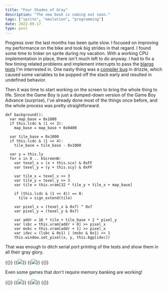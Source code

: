 ```yaml
---
title: "Four Shades of Gray"
description: "The new book is coming out soon."
tags: ["sprite", "emulation", "programming"]
date: 2022-09-17
type: post
---
```

Progress over the last months has been quite slow. I focused on improving my performance on the bike and took big strides in that regard. I found some time to tinker on sprite during my vacation. With a working CPU implementation in place, there isn't much left to do anyway. I had to fix a few timing related problems and implement interrupts to pass the [blargg tests](https://github.com/retrio/gb-test-roms) I'm interrested in. One nasty thing was a [compiler bug](https://github.com/jsmolka/drizzle/commit/acfb44b259298132a40482f15fcb9ff20e6f73be) in drizzle, which caused some variables to be popped off the stack early and resulted in undefined behavior.

Then it was time to start working on the screen to bring the whole thing to life. Since the Game Boy is just a dumped-down version of the Game Boy Advance (surprise), I've already done most of the things once before, and the whole process was pretty straightforward.

```drizzle
def background():
  var map_base = 0x1800
  if this.lcdc & (1 << 3):
    map_base = map_base + 0x0400

  var tile_base = 0x1000
  if this.lcdc & (1 << 4):
    tile_base = tile_base - 0x1000

  var y = this.ly
  for x in 0 .. kScreenW:
    var texel_x = (x + this.scx) & 0xFF
    var texel_y = (y + this.scy) & 0xFF

    var tile_x = texel_x >> 3
    var tile_y = texel_y >> 3
    var tile = this.vram[32 * tile_y + tile_x + map_base]

    if (this.lcdc & (1 << 4)) == 0:
      tile = sign_extend(tile)

    var pixel_x = (texel_x & 0x7) ^ 0x7
    var pixel_y = (texel_y & 0x7)

    var addr = 16 * tile + tile_base + 2 * pixel_y
    var lsbc = this.vram[addr + 0] >> pixel_x
    var msbc = this.vram[addr + 1] >> pixel_x
    var idxc = (lsbc & 0x1) | (msbc & 0x1) << 1
    this.window.set_pixel(x, y, this.bgp[idxc])
```

That was enough to ditch serial port printing of the tests and show them in all their gray glory.

{{<flex>}}
  {{<image src="sprite/instr-timing.png" caption="blargg instruction timing tests">}}
  {{<image src="sprite/interrupts.png" caption="blargg interrupt tests">}}
{{</flex>}}

Even some games that don't require memory banking are working!

{{<flex>}}
  {{<image src="sprite/tetris.png" caption="Tetris title screen">}}
  {{<image src="sprite/dr-mario.png" caption="Dr. Mario title screen">}}
{{</flex>}}
